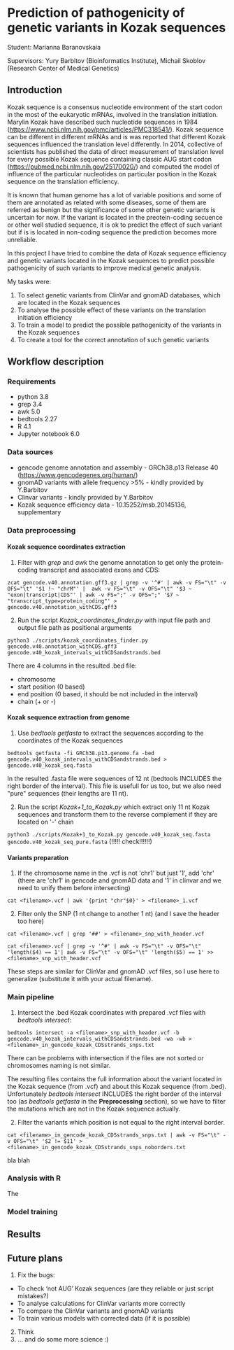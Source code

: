 # Prediction of pathogenicity of genetic variants in Kozak sequences

Student: Marianna Baranovskaia

Supervisors: Yury Barbitov (Bioinformatics Institute), Michail Skoblov (Research Center of Medical Genetics)

## Introduction
Kozak sequence is a consensus nucleotide environment of the start codon in the most of the eukaryotic mRNAs, involved in the translation initiation. Marylin Kozak have described such nucleotide sequences in 1984 (https://www.ncbi.nlm.nih.gov/pmc/articles/PMC318541/). Kozak sequence can be different in different mRNAs and is was reported that different Kozak sequences influenced the translation level differently. In 2014, collective of scientists has published the data of direct  measurement of translation level for every possible Kozak sequence containing classic AUG start codon (https://pubmed.ncbi.nlm.nih.gov/25170020/) and computed the model of influence of the particular nucleotides on particular position in the Kozak sequence on the translation efficiency. 

It is known that human genome has a lot of variable positions and some of them are annotated as related with some diseases, some of them are referred as benign but the significance of some other genetic variants is uncertain for now. If the variant is located in the preotein-coding secuence or other well studied sequence, it is ok to predict the effect of such variant but if is is located in non-coding sequence the prediction becomes more unreliable. 

In this project I have tried to combine the data of Kozak sequence efficiency and genetic variants located in the Kozak sequences to predict possible pathogenicity of such variants to improve medical genetic analysis. 

My tasks were:
1. To select genetic variants from ClinVar and gnomAD databases, which are located in the Kozak sequences
2. To analyse the possible effect of these variants on the translation initiation efficiency
3. To train a model to predict the possible pathogenicity of the variants in the Kozak sequences
4. To create a tool for the correct annotation of such genetic variants

## Workflow description
### Requirements
 - python 3.8 
 - grep 3.4 
 - awk 5.0
 - bedtools 2.27 
 - R 4.1 
 - Jupyter notebook 6.0
### Data sources
 - gencode genome annotation and assembly - GRCh38.p13 Release 40 (https://www.gencodegenes.org/human/)
 - gnomAD variants with allele frequency >5% - kindly provided by Y.Barbitov
 - Clinvar variants - kindly provided by Y.Barbitov
 - Kozak sequence efficiency data - 10.15252/msb.20145136, supplementary
### Data preprocessing
#### Kozak sequence coordinates extraction
1. Filter with _grep_ and _awk_ the genome annotation to get only the protein-coding transcript and associated exons and CDS:

`zcat gencode.v40.annotation.gff3.gz | grep -v '^#' | awk -v FS="\t" -v OFS="\t" '$1 !~ "chrM"' |  awk -v FS="\t" -v OFS="\t" '$3 ~ "exon|transcript|CDS"' | awk -v FS=";" -v OFS=";" '$7 ~ "transcript_type=protein_coding"' > gencode.v40.annotation_withCDS.gff3 `

2. Run the script _Kozak_coordinates_finder.py_ with input file path and output file path as positional arguments

`python3 ./scripts/kozak_coordinates_finder.py gencode.v40.annotation_withCDS.gff3 gencode.v40_kozak_intervals_withCDSandstrands.bed` 

There are 4 columns in the resulted .bed file: 
 - chromosome
 - start position (0 based)
 - end position (0 based, it should be not included in the interval)
 - chain (+ or -)

#### Kozak sequence extraction from genome
1. Use _bedtools getfasta_ to extract the sequences according to the coordinates of the Kozak sequences

`bedtools getfasta -fi GRCh38.p13.genome.fa -bed gencode.v40_kozak_intervals_withCDSandstrands.bed > gencode.v40_kozak_seq.fasta`

In the resulted .fasta file were sequences of 12 nt (bedtools INCLUDES the right border of the interval). This file is usefull for us too, but we also need "pure" sequences (their lengths are 11 nt). 

2. Run the script _Kozak+1_to_Kozak.py_ which extract only 11 nt Kozak sequences and transform them to the reverse complement if they are located on '-' chain

`python3 ./scripts/Kozak+1_to_Kozak.py gencode.v40_kozak_seq.fasta gencode.v40_kozak_seq_pure.fasta` (!!!!! check!!!!!!)

#### Variants preparation
1. If the chromosome name in the .vcf is not 'chr1' but just '1', add 'chr' (there are 'chr1' in gencode and gnomAD data and '1' in clinvar and we need to unify them before intersecting)

`cat <filename>.vcf | awk '{print "chr"$0}' > <filename>_1.vcf`

2. Filter only the SNP (1 nt change to another 1 nt) (and I save the header too here)

`cat <filename>.vcf | grep '##' > <filename>_snp_with_header.vcf`

`cat <filename>.vcf | grep -v '^#' | awk -v FS="\t" -v OFS="\t" 'length($4) == 1'| awk -v FS="\t" -v OFS="\t" 'length($5) == 1' >> <filename>_snp_with_header.vcf`

These steps are similar for ClinVar and gnomAD .vcf files, so I use <filename> here to generalize (substitute it with your actual filename). 


### Main pipeline
1. Intersect the .bed Kozak coordinates with prepared .vcf files with _bedtools intersect_:

`bedtools intersect -a <filename>_snp_with_header.vcf -b gencode.v40_kozak_intervals_withCDSandstrands.bed -wa -wb > <filename>_in_gencode_kozak_CDSstrands_snps.txt`

There can be problems with intersection if the files are not sorted or chromosomes naming is not similar. 

The resulting files contains the full information about the variant located in the Kozak sequence (from .vcf) and about this Kozak sequence (from .bed). 
Unfortunately _bedtools intersect_ INCLUDES the right border of the interval too (as _bedtools getfasta_ in the **Preprocessing** section), so we have to filter the mutations which are not in the Kozak sequence actually. 

2. Filter the variants which position is not equal to the right interval border. 

`cat <filename>_in_gencode_kozak_CDSstrands_snps.txt | awk -v FS="\t" -v OFS="\t" '$2 != $11' > <filename>_in_gencode_kozak_CDSstrands_snps_noborders.txt`

bla blah

### Analysis with R
The 


### Model training



## Results




## Future plans
1. Fix the bugs:
 - To check ‘not AUG’ Kozak sequences (are they reliable or just script mistakes?) 
 - To analyse calculations for ClinVar variants more correctly
 - To compare the ClinVar variants and gnomAD variants
 - To train various models with corrected data (if it is possible)
2. Think
3. … and do some more science :)
